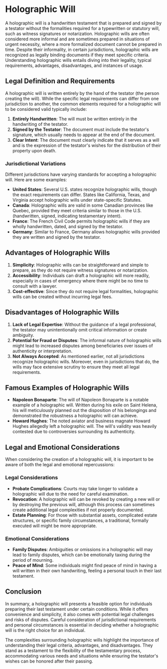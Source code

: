# Holographic Will

A holographic will is a handwritten testament that is prepared and signed by a testator without the formalities required for a typewritten or statutory will, such as witness signatures or notarization. Holographic wills are often considered more informal and are sometimes prepared in situations of urgent necessity, where a more formalized document cannot be prepared in time. Despite their informality, in certain jurisdictions, holographic wills are recognized as legally binding documents if they meet specific criteria. Understanding holographic wills entails diving into their legality, typical requirements, advantages, disadvantages, and instances of usage.

## Legal Definition and Requirements

A holographic will is written entirely by the hand of the testator (the person creating the will). While the specific legal requirements can differ from one jurisdiction to another, the common elements required for a holographic will to be considered valid typically include:

1. **Entirely Handwritten**: The will must be written entirely in the handwriting of the testator.
2. **Signed by the Testator**: The document must include the testator's signature, which usually needs to appear at the end of the document.
3. **Clear Intent**: The document must clearly indicate that it serves as a will and is the expression of the testator's wishes for the distribution of their property upon death.

### Jurisdictional Variations

Different jurisdictions have varying standards for accepting a holographic will. Here are some examples:

- **United States**: Several U.S. states recognize holographic wills, though the exact requirements can differ. States like California, Texas, and Virginia accept holographic wills under state-specific Statutes. 
- **Canada**: Holographic wills are valid in some Canadian provinces like Quebec, provided they meet criteria similar to those in the U.S. (handwritten, signed, indicating testamentary intent).
- **France**: The French Civil Code permits holographic wills if they are wholly handwritten, dated, and signed by the testator.
- **Germany**: Similar to France, Germany allows holographic wills provided they are written and signed by the testator.

## Advantages of Holographic Wills

1. **Simplicity**: Holographic wills can be straightforward and simple to prepare, as they do not require witness signatures or notarization.
2. **Accessibility**: Individuals can draft a holographic will more readily, especially in cases of emergency where there might be no time to consult with a lawyer.
3. **Cost-effective**: Since they do not require legal formalities, holographic wills can be created without incurring legal fees.

## Disadvantages of Holographic Wills

1. **Lack of Legal Expertise**: Without the guidance of a legal professional, the testator may unintentionally omit critical information or create ambiguity.
2. **Potential for Fraud or Disputes**: The informal nature of holographic wills might lead to increased disputes among beneficiaries over issues of authenticity or interpretation.
3. **Not Always Accepted**: As mentioned earlier, not all jurisdictions recognize holographic wills. Moreover, even in jurisdictions that do, the wills may face extensive scrutiny to ensure they meet all legal requirements.

## Famous Examples of Holographic Wills

- **Napoleon Bonaparte**: The will of Napoleon Bonaparte is a notable example of a holographic will. Written during his exile on Saint Helena, his will meticulously planned out the disposition of his belongings and demonstrated the robustness a holographic will can achieve.
- **Howard Hughes**: The noted aviator and business magnate Howard Hughes allegedly left a holographic will. The will's validity was heavily contested due to controversies surrounding its authenticity.

## Legal and Emotional Considerations

When considering the creation of a holographic will, it is important to be aware of both the legal and emotional repercussions:

### Legal Considerations

- **Probate Complications**: Courts may take longer to validate a holographic will due to the need for careful examination.
- **Revocation**: A holographic will can be revoked by creating a new will or by destroying the previous will, although this process can sometimes create additional legal complexities if not properly documented.
- **Estate Planning**: For those with substantial assets, complicated estate structures, or specific family circumstances, a traditional, formally executed will might be more appropriate.

### Emotional Considerations

- **Family Disputes**: Ambiguities or omissions in a holographic will may lead to family disputes, which can be emotionally taxing during the period of mourning.
- **Peace of Mind**: Some individuals might find peace of mind in having a will written in their own handwriting, feeling a personal touch in their last testament.

## Conclusion

In summary, a holographic will presents a feasible option for individuals preparing their last testament under certain conditions. While it offers convenience and simplicity, it also comes with potential legal challenges and risks of disputes. Careful consideration of jurisdictional requirements and personal circumstances is essential in deciding whether a holographic will is the right choice for an individual.

The complexities surrounding holographic wills highlight the importance of understanding their legal criteria, advantages, and disadvantages. They stand as a testament to the flexibility of the testamentary process, accommodating various needs and situations while ensuring the testator's wishes can be honored after their passing.